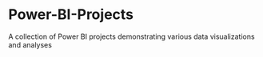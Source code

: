 # Power-BI-Projects
A collection of Power BI projects demonstrating various data visualizations and analyses

